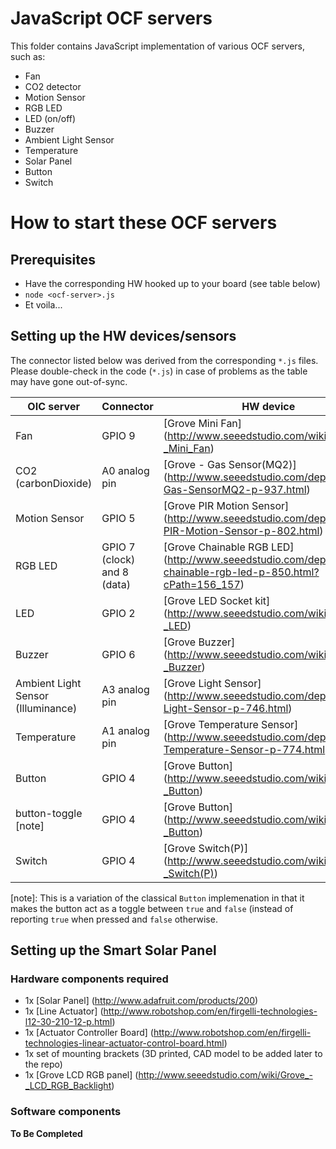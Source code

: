 # JavaScript OCF servers
This folder contains JavaScript implementation of various OCF servers, such as:
* Fan
* CO2 detector
* Motion Sensor
* RGB LED
* LED (on/off)
* Buzzer
* Ambient Light Sensor
* Temperature
* Solar Panel
* Button
* Switch

# How to start these OCF servers
## Prerequisites
* Have the corresponding HW hooked up to your board (see table below)
* `node <ocf-server>.js`
* Et voila...

## Setting up the HW devices/sensors
The connector listed below was derived from the corresponding `*.js` files. Please double-check in the code (`*.js`) in case of problems as the table may have gone out-of-sync.

| OIC server | Connector | HW device |
|------------|-----------|-----------|
| Fan | GPIO 9 | [Grove Mini Fan] (http://www.seeedstudio.com/wiki/Grove_-_Mini_Fan) |
| CO2 (carbonDioxide) | A0 analog pin | [Grove - Gas Sensor(MQ2)] (http://www.seeedstudio.com/depot/Grove-Gas-SensorMQ2-p-937.html) |
| Motion Sensor | GPIO 5 | [Grove PIR Motion Sensor] (http://www.seeedstudio.com/depot/Grove-PIR-Motion-Sensor-p-802.html) |
| RGB LED | GPIO 7 (clock) and 8 (data) | [Grove Chainable RGB LED] (http://www.seeedstudio.com/depot/twig-chainable-rgb-led-p-850.html?cPath=156_157) |
| LED | GPIO 2 | [Grove LED Socket kit] (http://www.seeedstudio.com/wiki/Grove_-_LED) |
| Buzzer | GPIO 6 | [Grove Buzzer] (http://www.seeedstudio.com/wiki/Grove_-_Buzzer) |
| Ambient Light Sensor (Illuminance) | A3 analog pin | [Grove Light Sensor] (http://www.seeedstudio.com/depot/Grove-Light-Sensor-p-746.html) |
| Temperature | A1 analog pin | [Grove Temperature Sensor] (http://www.seeedstudio.com/depot/Grove-Temperature-Sensor-p-774.html) |
| Button | GPIO 4 | [Grove Button] (http://www.seeedstudio.com/wiki/Grove_-_Button) |
| button-toggle [note] | GPIO 4 | [Grove Button] (http://www.seeedstudio.com/wiki/Grove_-_Button) |
| Switch | GPIO 4 | [Grove Switch(P)] (http://www.seeedstudio.com/wiki/Grove_-_Switch(P)) |

[note]: This is a variation of the classical `Button` implemenation in that it makes the button act as a toggle between `true` and `false` (instead of reporting `true` when pressed and `false` otherwise.

## Setting up the Smart Solar Panel
### Hardware components required
* 1x [Solar Panel] (http://www.adafruit.com/products/200)
* 1x [Line Actuator] (http://www.robotshop.com/en/firgelli-technologies-l12-30-210-12-p.html)
* 1x [Actuator Controller Board] (http://www.robotshop.com/en/firgelli-technologies-linear-actuator-control-board.html)
* 1x set of mounting brackets (3D printed, CAD model to be added later to the repo)
* 1x [Grove LCD RGB panel] (http://www.seeedstudio.com/wiki/Grove_-_LCD_RGB_Backlight)

### Software components
**To Be Completed**
